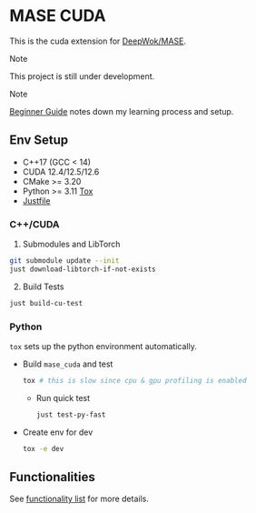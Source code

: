 # MASE CUDA

This is the cuda extension for [DeepWok/MASE](https://github.com/DeepWok/mase).

> [!NOTE]
> This project is still under development.

> [!NOTE]
> [Beginner Guide](/docs/beginner.md) notes down my learning process and setup.

## Env Setup

- C++17 (GCC < 14)
- CUDA 12.4/12.5/12.6
- CMake >= 3.20
- Python >= 3.11 [Tox](https://tox.wiki/en/latest/index.html)
- [Justfile](https://github.com/casey/just)

### C++/CUDA

1. Submodules and LibTorch

```bash
git submodule update --init
just download-libtorch-if-not-exists
```

2. Build Tests

```bash
just build-cu-test
```

### Python

`tox` sets up the python environment automatically.

- Build `mase_cuda` and test

  ```bash
  tox # this is slow since cpu & gpu profiling is enabled
  ```

  - Run quick test
    ```bash
    just test-py-fast
    ```

- Create env for dev

  ```bash
  tox -e dev
  ```

## Functionalities

See [functionality list](/docs/functionality.md) for more details.

